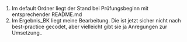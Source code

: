 1. Im default Ordner liegt der Stand bei Prüfungsbeginn mit entsprechender README.md
2. Im Ergebnis_BK liegt meine Bearbeitung. 
   Die ist jetzt sicher nicht nach best-practice gecodet, aber vielleicht gibt sie ja Anregungen zur Umsetzung..
